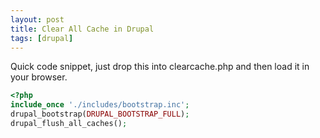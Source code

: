 ```yaml
---
layout: post
title: Clear All Cache in Drupal
tags: [drupal]
---
```

Quick code snippet, just drop this into clearcache.php and then load it in your browser.

<!--break-->

```php
<?php
include_once './includes/bootstrap.inc';
drupal_bootstrap(DRUPAL_BOOTSTRAP_FULL);
drupal_flush_all_caches();
```